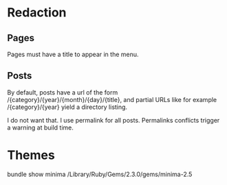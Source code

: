 # Redaction

## Pages

Pages must have a title to appear in the menu.


## Posts

By default, posts have a url of the form /{category}/{year}/{month}/{day}/{title},
and partial URLs like for example /{category}/{year} yield a directory listing. 

I do not want that. I use permalink for all posts.
Permalinks conflicts trigger a warning at build time.


# Themes

bundle show minima
/Library/Ruby/Gems/2.3.0/gems/minima-2.5